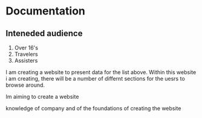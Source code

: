 # Documentation
## Inteneded audience 

1. Over 16's
2. Travelers
3. Assisters 

I am creating a website to present data for the list above. Within this website i am creating, there will be a number of differnt sections for the uesrs to browse around. 

Im aiming to create a website

knowledge of company and of the foundations of creating the website 


